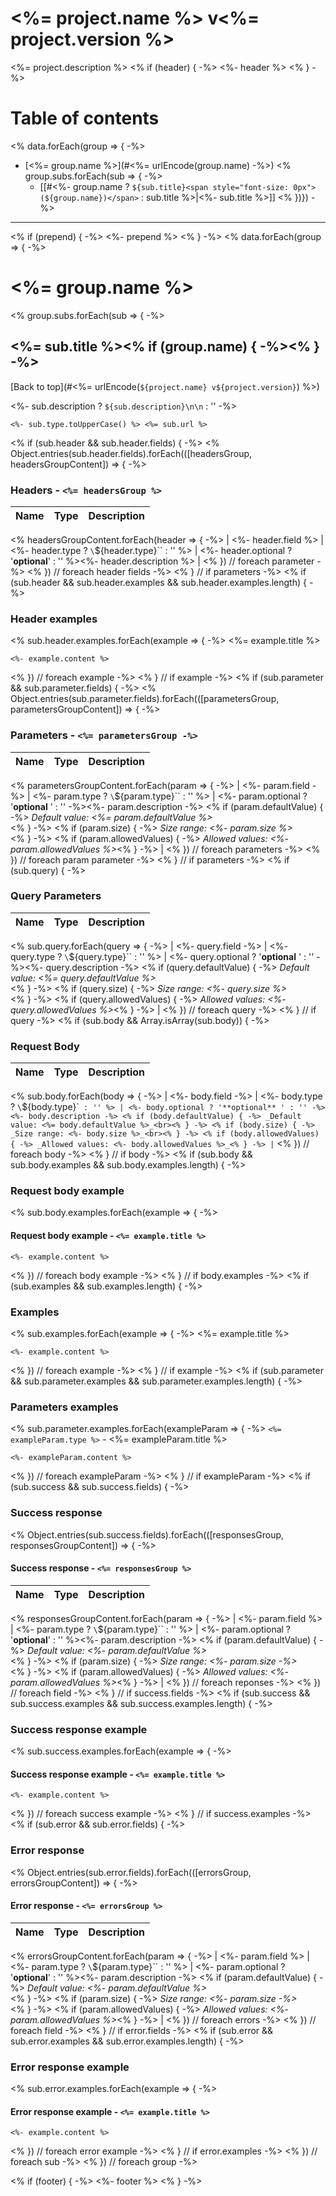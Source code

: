 # <%= project.name %> v<%= project.version %>

<%= project.description %>
<% if (header) { -%>
<%- header %>
<% } -%>

# Table of contents

<% data.forEach(group => { -%>
- [<%= group.name %>](#<%= urlEncode(group.name) -%>)
<% group.subs.forEach(sub => { -%>
  - [[#<%- group.name ? `${sub.title}<span style="font-size: 0px"> (${group.name})</span>` : sub.title %>|<%- sub.title %>]]
<% })}) -%>

___

<% if (prepend) { -%>
<%- prepend %>
<% } -%>
<% data.forEach(group => { -%>

# <%= group.name %>
<% group.subs.forEach(sub => { -%>

## <%= sub.title %><% if (group.name) { -%><span style="font-size: 0px"> (<%= group.name %>)</span><% } -%>

[Back to top](#<%= urlEncode(`${project.name} v${project.version}`) %>)

<%- sub.description ? `${sub.description}\n\n` : '' -%>
```
<%- sub.type.toUpperCase() %> <%= sub.url %>
```
<% if (sub.header && sub.header.fields) { -%>
<% Object.entries(sub.header.fields).forEach(([headersGroup, headersGroupContent]) => { -%>

### Headers - `<%= headersGroup %>`

| Name    | Type      | Description                          |
|---------|-----------|--------------------------------------|
<% headersGroupContent.forEach(header => { -%>
| <%- header.field %> | <%- header.type ? `\`${header.type}\`` : '' %> | <%- header.optional ? '**optional**' : '' %><%- header.description %> |
<% }) // foreach parameter -%>
<% }) // foreach header fields -%>
<% } // if parameters -%>
<% if (sub.header && sub.header.examples && sub.header.examples.length) { -%>

### Header examples

<% sub.header.examples.forEach(example => { -%>
<%= example.title %>

```<%= example.type %>
<%- example.content %>
```
<% }) // foreach example -%>
<% } // if example -%>
<% if (sub.parameter && sub.parameter.fields) { -%>
<% Object.entries(sub.parameter.fields).forEach(([parametersGroup, parametersGroupContent]) => { -%>

### Parameters - `<%= parametersGroup -%>`

| Name     | Type       | Description                           |
|----------|------------|---------------------------------------|
<% parametersGroupContent.forEach(param => { -%>
| <%- param.field -%> | <%- param.type ? `\`${param.type}\`` : '' %> | <%- param.optional ? '**optional** ' : '' -%><%- param.description -%>
<% if (param.defaultValue) { -%>
_Default value: <%= param.defaultValue %>_<br><% } -%>
<% if (param.size) { -%>
_Size range: <%- param.size %>_<br><% } -%>
<% if (param.allowedValues) { -%>
_Allowed values: <%- param.allowedValues %>_<% } -%> |
<% }) // foreach parameters -%>
<% }) // foreach param parameter -%>
<% } // if parameters -%>
<% if (sub.query) { -%>

### Query Parameters

| Name     | Type       | Description                           |
|----------|------------|---------------------------------------|
<% sub.query.forEach(query => { -%>
| <%- query.field -%> | <%- query.type ? `\`${query.type}\`` : '' %> | <%- query.optional ? '**optional** ' : '' -%><%- query.description -%>
<% if (query.defaultValue) { -%>
_Default value: <%= query.defaultValue %>_<br><% } -%>
<% if (query.size) { -%>
_Size range: <%- query.size %>_<br><% } -%>
<% if (query.allowedValues) { -%>
_Allowed values: <%- query.allowedValues %>_<% } -%> |
<% }) // foreach query -%>
<% } // if query -%>
<% if (sub.body && Array.isArray(sub.body)) { -%>

### Request Body

| Name     | Type       | Description                           |
|----------|------------|---------------------------------------|
<% sub.body.forEach(body => { -%>
| <%- body.field -%> | <%- body.type ? `\`${body.type}\`` : '' %> | <%- body.optional ? '**optional** ' : '' -%><%- body.description -%>
<% if (body.defaultValue) { -%>
_Default value: <%= body.defaultValue %>_<br><% } -%>
<% if (body.size) { -%>
_Size range: <%- body.size %>_<br><% } -%>
<% if (body.allowedValues) { -%>
_Allowed values: <%- body.allowedValues %>_<% } -%> |`
<% }) // foreach body -%>
<% } // if body -%>
<% if (sub.body && sub.body.examples && sub.body.examples.length) { -%>

### Request body example
<% sub.body.examples.forEach(example => { -%>

#### Request body example - `<%= example.title %>`

```<%= example.type %>
<%- example.content %>
```
<% }) // foreach body example -%>
<% } // if body.examples -%>
<% if (sub.examples && sub.examples.length) { -%>

### Examples

<% sub.examples.forEach(example => { -%>
<%= example.title %>

```<%= example.type %>
<%- example.content %>
```

<% }) // foreach example -%>
<% } // if example -%>
<% if (sub.parameter && sub.parameter.examples && sub.parameter.examples.length) { -%>

### Parameters examples

<% sub.parameter.examples.forEach(exampleParam => { -%>
`<%= exampleParam.type %>` - <%= exampleParam.title %>

```<%= exampleParam.type %>
<%- exampleParam.content %>
```
<% }) // foreach exampleParam -%>
<% } // if exampleParam -%>
<% if (sub.success && sub.success.fields) { -%>
### Success response
<% Object.entries(sub.success.fields).forEach(([responsesGroup, responsesGroupContent]) => { -%>

#### Success response - `<%= responsesGroup %>`

| Name     | Type       | Description                           |
|----------|------------|---------------------------------------|
<% responsesGroupContent.forEach(param => { -%>
| <%- param.field %> | <%- param.type ? `\`${param.type}\`` : '' %> | <%- param.optional ? '**optional**' : '' %><%- param.description -%>
<% if (param.defaultValue) { -%>
_Default value: <%- param.defaultValue %>_<br><% } -%>
<% if (param.size) { -%>
_Size range: <%- param.size -%>_<br><% } -%>
<% if (param.allowedValues) { -%>
_Allowed values: <%- param.allowedValues %>_<% } -%> |
<% }) // foreach reponses -%>
<% }) // foreach field -%>
<% } // if success.fields -%>
<% if (sub.success && sub.success.examples && sub.success.examples.length) { -%>

### Success response example
<% sub.success.examples.forEach(example => { -%>

#### Success response example - `<%= example.title %>`

```<%= example.type %>
<%- example.content %>
```
<% }) // foreach success example -%>
<% } // if success.examples -%>
<% if (sub.error && sub.error.fields) { -%>

### Error response
<% Object.entries(sub.error.fields).forEach(([errorsGroup, errorsGroupContent]) => { -%>

#### Error response - `<%= errorsGroup %>`

| Name     | Type       | Description                           |
|----------|------------|---------------------------------------|
<% errorsGroupContent.forEach(param => { -%>
| <%- param.field %> | <%- param.type ? `\`${param.type}\`` : '' %> | <%- param.optional ? '**optional**' : '' %><%- param.description -%>
<% if (param.defaultValue) { -%>
_Default value: <%- param.defaultValue %>_<br><% } -%>
<% if (param.size) { -%>
_Size range: <%- param.size -%>_<br><% } -%>
<% if (param.allowedValues) { -%>
_Allowed values: <%- param.allowedValues %>_<% } -%> |
<% }) // foreach errors -%>
<% }) // foreach field -%>
<% } // if error.fields -%>
<% if (sub.error && sub.error.examples && sub.error.examples.length) { -%>

### Error response example
<% sub.error.examples.forEach(example => { -%>

#### Error response example - `<%= example.title %>`

```<%= example.type %>
<%- example.content %>
```
<% }) // foreach error example -%>
<% } // if error.examples -%>
<% }) // foreach sub -%>
<% }) // foreach group -%>

<% if (footer) { -%>
<%- footer %>
<% } -%>
